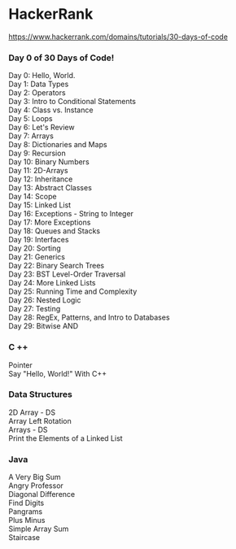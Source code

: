 # HackerRank

https://www.hackerrank.com/domains/tutorials/30-days-of-code<br>

<h3>Day 0 of 30 Days of Code!</h3>
Day 0: Hello, World.<br>
Day 1: Data Types<br>
Day 2: Operators<br>
Day 3: Intro to Conditional Statements<br>
Day 4: Class vs. Instance<br>
Day 5: Loops<br>
Day 6: Let's Review<br>
Day 7: Arrays<br>
Day 8: Dictionaries and Maps<br>
Day 9: Recursion<br>
Day 10: Binary Numbers<br>
Day 11: 2D-Arrays<br>
Day 12: Inheritance<br>
Day 13: Abstract Classes<br>
Day 14: Scope<br>
Day 15: Linked List<br>
Day 16: Exceptions - String to Integer<br>
Day 17: More Exceptions<br>
Day 18: Queues and Stacks<br>
Day 19: Interfaces<br>
Day 20: Sorting<br>
Day 21: Generics<br>
Day 22: Binary Search Trees<br>
Day 23: BST Level-Order Traversal<br>
Day 24: More Linked Lists<br>
Day 25: Running Time and Complexity<br>
Day 26: Nested Logic<br>
Day 27: Testing<br>
Day 28: RegEx, Patterns, and Intro to Databases<br>
Day 29: Bitwise AND<br>

<h3>C ++</h3>
Pointer<br>
Say "Hello, World!" With C++<br>


<h3>Data Structures</h3>
2D Array - DS<br>
Array Left Rotation<br>
Arrays - DS<br>
Print the Elements of a Linked List<br>

<h3>Java</h3>
A Very Big Sum<br>
Angry Professor<br>
Diagonal Difference<br>
Find Digits<br>
Pangrams<br>
Plus Minus<br>
Simple Array Sum<br>
Staircase<br>

